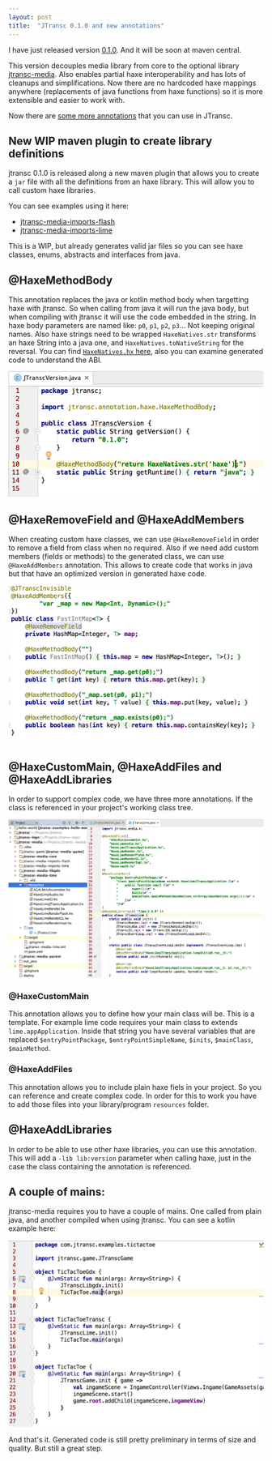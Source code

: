 ```yaml
---
layout: post
title:  "JTransc 0.1.0 and new annotations"
---
```


I have just released version [0.1.0](https://github.com/jtransc/jtransc/tree/0.1.0). And it will be soon at maven central.

This version decouples media library from core to the optional library [jtransc-media](https://github.com/jtransc/jtransc-media).
Also enables partial haxe interoperability and has lots of cleanups and simplifications.
Now there are no hardcoded haxe mappings anywhere (replacements of java functions from haxe functions) so it is more extensible
and easier to work with.

Now there are [some more annotations](https://github.com/jtransc/jtransc/tree/0.1.0/jtransc-rt-core/src/jtransc/annotation/haxe) that you can use in JTransc.

## New WIP maven plugin to create library definitions

jtransc 0.1.0 is released along a new maven plugin that allows you to create
a `jar` file with all the definitions from an haxe library.
This will allow you to call custom haxe libraries.

You can see examples using it here:

* [jtransc-media-imports-flash](https://github.com/jtransc/jtransc-media/blob/0.1.0/jtransc-media-imports-flash/pom.xml)
* [jtransc-media-imports-lime](https://github.com/jtransc/jtransc-media/blob/0.1.0/jtransc-media-imports-lime/pom.xml)

This is a WIP, but already generates valid jar files so you can see haxe classes, enums, abstracts and interfaces from java.

## @HaxeMethodBody

This annotation replaces the java or kotlin method body when targetting haxe with jtransc.
So when calling from java it will run the java body, but when compiling with jtransc it will use
the code embedded in the string.
In haxe body parameters are named like: `p0`, `p1`, `p2`, `p3`... Not keeping original names.
Also haxe strings need to be wrapped `HaxeNatives.str` transforms an haxe String into a java one,
and `HaxeNatives.toNativeString` for the reversal.
You can find [`HaxeNatives.hx` here](https://github.com/jtransc/jtransc/blob/0.1.0/jtransc-rt/resources/HaxeNatives.hx), also you can examine generated code to understand the ABI.

![](/img/0.1.0/haxe-method-body.png)

## @HaxeRemoveField and @HaxeAddMembers

When creating custom haxe classes, we can use `@HaxeRemoveField` in order to remove a field from class when no required.
Also if we need add custom members (fields or methods) to the generated class, we can use `@HaxeAddMembers` annotation.
This allows to create code that works in java but that have an optimized version in generated haxe code.

![](/img/0.1.0/haxe-remove-field.png)

## @HaxeCustomMain, @HaxeAddFiles and @HaxeAddLibraries

In order to support complex code, we have three more annotations.
If the class is referenced in your project's working class tree.

![](/img/0.1.0/haxe-link-libraries.png)

### @HaxeCustomMain

This annotation allows you to define how your main class will be. This is a template. For example lime code requires your
main class to extends `lime.appApplication`. Inside that string you have several variables that are replaced
`$entryPointPackage`, `$entryPointSimpleName`, `$inits`, `$mainClass`, `$mainMethod`.

### @HaxeAddFiles

This annotation allows you to include plain haxe fiels in your project. So you can
reference and create complex code. In order for this to work you have to add those files
into your library/program `resources` folder.

## @HaxeAddLibraries

In order to be able to use other haxe libraries, you can use this annotation.
This will add a `-lib lib:version` parameter when calling haxe,
just in the case the class containing the annotation is referenced.

## A couple of mains:

jtransc-media requires you to have a couple of mains.
One called from plain java, and another compiled when using jtransc.
You can see a kotlin example here:

![](/img/0.1.0/haxe-several-mains.png)

And that's it.
Generated code is still pretty preliminary in terms of size and quality.
But still a great step.


